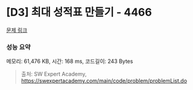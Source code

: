 # [D3] 최대 성적표 만들기 - 4466 

[문제 링크](https://swexpertacademy.com/main/code/problem/problemDetail.do?contestProbId=AWOUfCJ6qVMDFAWg) 

### 성능 요약

메모리: 61,476 KB, 시간: 168 ms, 코드길이: 243 Bytes



> 출처: SW Expert Academy, https://swexpertacademy.com/main/code/problem/problemList.do